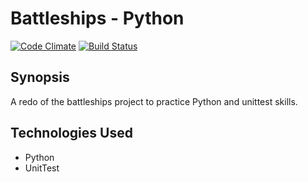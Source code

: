Battleships - Python
=======================

[![Code Climate](https://codeclimate.com/github/dwatson62/battleships-python/badges/gpa.svg)](https://codeclimate.com/github/dwatson62/battleships-python) [![Build Status](https://travis-ci.org/dwatson62/battleships-python.svg?branch=master)](https://travis-ci.org/dwatson62/battleships-python)

## Synopsis

A redo of the battleships project to practice Python and unittest skills.

## Technologies Used

- Python
- UnitTest
